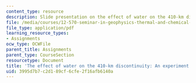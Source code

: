 ```yaml
---
content_type: resource
description: Slide presentation on the effect of water on the 410-km discontinuity.
file: /media/courses/12-570-seminar-in-geophysics-thermal-and-chemical-evolution-of-the-earth-spring-2005/3995d7b7c2d189cf6cfe2f16afb6140a_grp3prsnttn80305.pdf
file_type: application/pdf
learning_resource_types:
- Assignments
ocw_type: OCWFile
parent_title: Assignments
parent_type: CourseSection
resourcetype: Document
title: 'The effect of water on the 410-km discontinuity: An experiment study'
uid: 3995d7b7-c2d1-89cf-6cfe-2f16afb6140a
---
```

